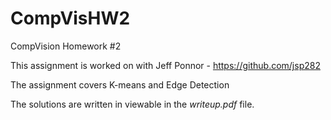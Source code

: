 # CompVisHW2
CompVision Homework #2

This assignment is worked on with Jeff Ponnor - https://github.com/jsp282

The assignment covers K-means and Edge Detection

The solutions are written in viewable in the *writeup.pdf* file. 
